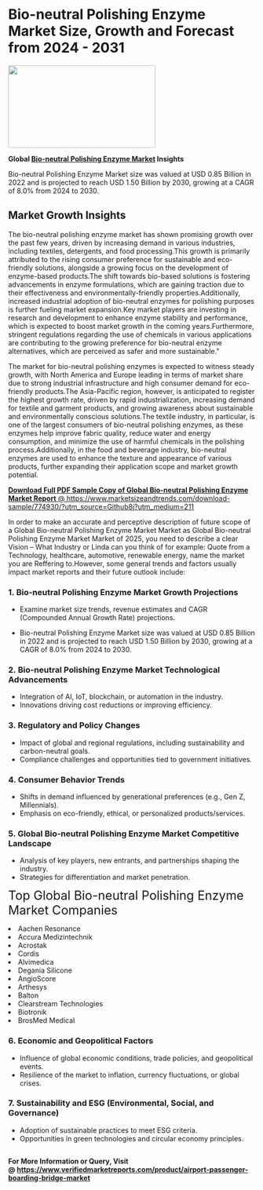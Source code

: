 <H1>Bio-neutral Polishing Enzyme Market Size, Growth and Forecast from 2024 - 2031</H1><img class="aligncenter size-medium wp-image-584254" src="https://thirdeyenews.in/wp-content/uploads/2024/09/Global-Market-Research-300x168.jpeg" alt="" width="300" height="168" /><p><strong>Global&nbsp;<a href="https://www.marketsizeandtrends.com/download-sample/774930/?utm_source=Github8j?utm_medium=211">Bio-neutral Polishing Enzyme Market</a> Insights</strong></p><p>Bio-neutral Polishing Enzyme Market size was valued at USD 0.85 Billion in 2022 and is projected to reach USD 1.50 Billion by 2030, growing at a CAGR of 8.0% from 2024 to 2030.</p><p><h2>Market Growth Insights</h2> <p>The bio-neutral polishing enzyme market has shown promising growth over the past few years, driven by increasing demand in various industries, including textiles, detergents, and food processing.This growth is primarily attributed to the rising consumer preference for sustainable and eco-friendly solutions, alongside a growing focus on the development of enzyme-based products.The shift towards bio-based solutions is fostering advancements in enzyme formulations, which are gaining traction due to their effectiveness and environmentally-friendly properties.Additionally, increased industrial adoption of bio-neutral enzymes for polishing purposes is further fueling market expansion.Key market players are investing in research and development to enhance enzyme stability and performance, which is expected to boost market growth in the coming years.Furthermore, stringent regulations regarding the use of chemicals in various applications are contributing to the growing preference for bio-neutral enzyme alternatives, which are perceived as safer and more sustainable." <p><a href="#"></a></p> <p>The market for bio-neutral polishing enzymes is expected to witness steady growth, with North America and Europe leading in terms of market share due to strong industrial infrastructure and high consumer demand for eco-friendly products.The Asia-Pacific region, however, is anticipated to register the highest growth rate, driven by rapid industrialization, increasing demand for textile and garment products, and growing awareness about sustainable and environmentally conscious solutions.The textile industry, in particular, is one of the largest consumers of bio-neutral polishing enzymes, as these enzymes help improve fabric quality, reduce water and energy consumption, and minimize the use of harmful chemicals in the polishing process.Additionally, in the food and beverage industry, bio-neutral enzymes are used to enhance the texture and appearance of various products, further expanding their application scope and market growth potential.<p><a href="#"></p><p><span class=""><strong>Download Full PDF Sample Copy of Global Bio-neutral Polishing Enzyme Market Report</strong> @ <a href="https://www.marketsizeandtrends.com/download-sample/774930/?utm_source=Github8j?utm_medium=211" target="_blank">https://www.marketsizeandtrends.com/download-sample/774930/?utm_source=Github8j?utm_medium=211</a></span></p><p>In order to make an accurate and perceptive description of future scope of a Global&nbsp;Bio-neutral Polishing Enzyme Market Market as Global&nbsp;Bio-neutral Polishing Enzyme Market Market of 2025, you need to describe a clear Vision &ndash; What Industry or Linda can you think of for example: Quote from a Technology, healthcare, automotive, renewable energy, name the market you are Reffering to.However, some general trends and factors usually impact market reports and their future outlook include:</p><h3>1.&nbsp;<strong>Bio-neutral Polishing Enzyme Market Growth Projections</strong></h3><ul><li>Examine market size trends, revenue estimates and CAGR (Compounded Annual Growth Rate) projections.</li><li><p>Bio-neutral Polishing Enzyme Market size was valued at USD 0.85 Billion in 2022 and is projected to reach USD 1.50 Billion by 2030, growing at a CAGR of 8.0% from 2024 to 2030.</p></li></ul><h3>2.&nbsp;<strong>Bio-neutral Polishing Enzyme Market Technological Advancements</strong></h3><ul><li>Integration of AI, IoT, blockchain, or automation in the industry.</li><li>Innovations driving cost reductions or improving efficiency.</li></ul><h3>3.&nbsp;<strong>Regulatory and Policy Changes</strong></h3><ul><li>Impact of global and regional regulations, including sustainability and carbon-neutral goals.</li><li>Compliance challenges and opportunities tied to government initiatives.</li></ul><h3>4.&nbsp;<strong>Consumer Behavior Trends</strong></h3><ul><li>Shifts in demand influenced by generational preferences (e.g., Gen Z, Millennials).</li><li>Emphasis on eco-friendly, ethical, or personalized products/services.</li></ul><h3>5.&nbsp;<strong>Global Bio-neutral Polishing Enzyme Market Competitive Landscape</strong></h3><ul><li>Analysis of key players, new entrants, and partnerships shaping the industry.</li><li>Strategies for differentiation and market penetration.</li></ul><p data-pm-slice="1 1 []"><span style="color: inherit; font-family: inherit; font-size: 25px;">Top Global Bio-neutral Polishing Enzyme Market Companies</span></p><div class="" data-test-id=""><p><li>Aachen Resonance</li><li> Accura Medizintechnik</li><li> Acrostak</li><li> Cordis</li><li> Alvimedica</li><li> Degania Silicone</li><li> AngioScore</li><li> Arthesys</li><li> Balton</li><li> Clearstream Technologies</li><li> Biotronik</li><li> BrosMed Medical</li></p></div><h3>6.&nbsp;<strong>Economic and Geopolitical Factors</strong></h3><ul><li>Influence of global economic conditions, trade policies, and geopolitical events.</li><li>Resilience of the market to inflation, currency fluctuations, or global crises.</li></ul><h3>7.&nbsp;<strong>Sustainability and ESG (Environmental, Social, and Governance)</strong></h3><ul><li>Adoption of sustainable practices to meet ESG criteria.</li><li>Opportunities in green technologies and circular economy principles.</li></ul><h2><strong style="font-size: 14px;">For More Information or Query, Visit @&nbsp;</strong><a style="background-color: #ffffff; font-size: 14px;" href="https://www.marketsizeandtrends.com/report/bio-neutral-polishing-enzyme-market/" target="_blank">https://www.verifiedmarketreports.com/product/airport-passenger-boarding-bridge-market</a></h2>